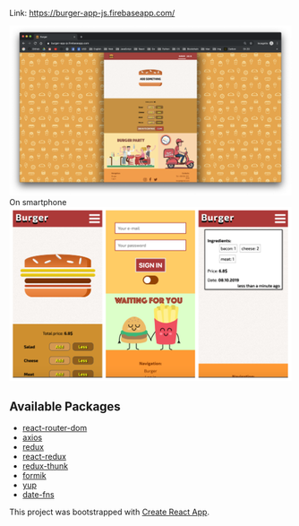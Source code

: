 Link: https://burger-app-js.firebaseapp.com/

![](media/preview.png)
On smartphone
![](media/preview-mobile.png)

## Available Packages

-   [react-router-dom](https://www.npmjs.com/package/react-router-dom)
-   [axios](https://github.com/axios/axios)
-   [redux](https://github.com/reduxjs/redux)
-   [react-redux](https://github.com/reduxjs/react-redux)
-   [redux-thunk](https://github.com/reduxjs/redux-thunk)
-   [formik](https://github.com/jaredpalmer/formik)
-   [yup](https://github.com/jquense/yup)
-   [date-fns](https://github.com/date-fns/date-fns)

This project was bootstrapped with [Create React App](https://github.com/facebook/create-react-app).
